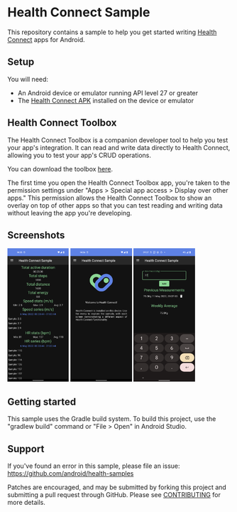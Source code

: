 # Health Connect Sample

This repository contains a sample to help you get started writing [Health Connect][health-connect] apps for Android.

## Setup

You will need:

*   An Android device or emulator running API level 27 or greater
*   The [Health Connect APK][health-connect-apk] installed on the device or emulator

## Health Connect Toolbox

The Health Connect Toolbox is a companion developer tool to help you test your app's integration. It can read and write data directly to Health Connect,
allowing you to test your app's CRUD operations.

You can download the toolbox [here][health-connect-toolbox].

The first time you open the Health Connect Toolbox app, you're taken to the permission settings under "Apps > Special app access > Display over other apps."
This permission allows the Health Connect Toolbox to show an overlay on top of other apps so that you can test reading and writing data without leaving the app you're developing.

## Screenshots

<img src="screenshots/hc1.png" height="300" alt="Screenshot"/> <img src="screenshots/hc2.png" height="300" alt="Screenshot"/> <img src="screenshots/hc3.png" height="300" alt="Screenshot"/>

## Getting started

This sample uses the Gradle build system. To build this project, use the "gradlew build" command or "File > Open" in Android Studio.

## Support

If you've found an error in this sample, please file an issue:
https://github.com/android/health-samples

Patches are encouraged, and may be submitted by forking this project and
submitting a pull request through GitHub. Please see [CONTRIBUTING][contributing] for more details.

[health-connect]: https://developer.android.com/health-connect
[health-connect-apk]: https://play.google.com/store/apps/details?id=com.google.android.apps.healthdata
[contributing]: ../../CONTRIBUTING.md
[health-connect-toolbox]: https://goo.gle/health-connect-toolbox
